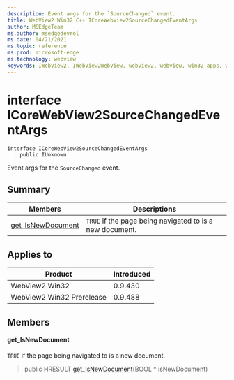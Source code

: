 ```yaml
---
description: Event args for the `SourceChanged` event.
title: WebView2 Win32 C++ ICoreWebView2SourceChangedEventArgs
author: MSEdgeTeam
ms.author: msedgedevrel
ms.date: 04/21/2021
ms.topic: reference
ms.prod: microsoft-edge
ms.technology: webview
keywords: IWebView2, IWebView2WebView, webview2, webview, win32 apps, win32, edge, ICoreWebView2, ICoreWebView2Controller, browser control, edge html, ICoreWebView2SourceChangedEventArgs
---
```


# interface ICoreWebView2SourceChangedEventArgs

```
interface ICoreWebView2SourceChangedEventArgs
  : public IUnknown
```

Event args for the `SourceChanged` event.

## Summary

 Members                        | Descriptions
--------------------------------|---------------------------------------------
[get_IsNewDocument](#get_isnewdocument) | `TRUE` if the page being navigated to is a new document.

## Applies to

Product                         | Introduced
--------------------------------|---------------------------------------------
WebView2 Win32            |    0.9.430
WebView2 Win32 Prerelease |    0.9.488

## Members

#### get_IsNewDocument

`TRUE` if the page being navigated to is a new document.

> public HRESULT [get_IsNewDocument](#get_isnewdocument)(BOOL * isNewDocument)

